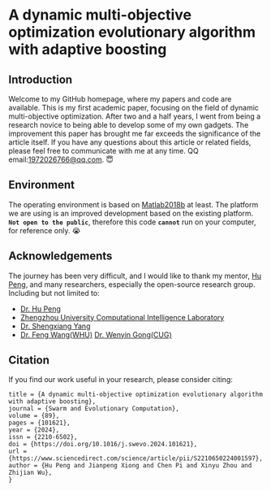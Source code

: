 A dynamic multi-objective optimization evolutionary algorithm with adaptive boosting
======
Introduction
-------
Welcome to my GitHub homepage, where my papers and code are available. 
This is my first academic paper, focusing on the field of dynamic multi-objective optimization. After two and a half years, I went from being a research novice to being able to develop some of my own gadgets. 
The improvement this paper has brought me far exceeds the significance of the article itself.
If you have any questions about this article or related fields, please feel free to communicate with me at any time. QQ email:1972026766@qq.com. 😇

Environment
---
The operating environment is based on [Matlab2018b](https://www.mathworks.com/) at least. 
The platform we are using is an improved development based on the existing platform. 
__`Not open to the public`__, therefore this code __`cannot`__ run on your computer, for reference only. 😭

Acknowledgements
---
The journey has been very difficult, and I would like to thank my mentor, [Hu Peng](https://whuph.github.io/index.html), and many researchers, especially the open-source research group.
Including but not limited to:

 * [Dr. Hu Peng](https://whuph.github.io/index.html)
 * [Zhengzhou University Computational Intelligence Laboratory](https://www5.zzu.edu.cn/cilab/index.htm)
 * [Dr. Shengxiang Yang](https://www.tech.dmu.ac.uk/%7Esyang/index.html)
 * [Dr. Feng Wang(WHU)](https://fengwangwhu.github.io/) [Dr. Wenyin Gong(CUG)](https://wewnyin.github.io/wenyingong/chs.htm)

Citation
-----
If you find our work useful in your research, please consider citing:
```@article{PENG2024101621,
title = {A dynamic multi-objective optimization evolutionary algorithm with adaptive boosting},
journal = {Swarm and Evolutionary Computation},
volume = {89},
pages = {101621},
year = {2024},
issn = {2210-6502},
doi = {https://doi.org/10.1016/j.swevo.2024.101621},
url = {https://www.sciencedirect.com/science/article/pii/S2210650224001597},
author = {Hu Peng and Jianpeng Xiong and Chen Pi and Xinyu Zhou and Zhijian Wu},
}

